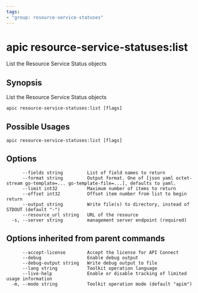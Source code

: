 ```yaml
---
tags:
- "group: resource-service-statuses"
---
```

# apic resource-service-statuses:list

List the Resource Service Status objects

## Synopsis

List the Resource Service Status objects

```
apic resource-service-statuses:list [flags]
```

## Possible Usages

```
apic resource-service-statuses:list [flags]
```

## Options

```
      --fields string         List of field names to return
      --format string         Output format. One of [json yaml octet-stream go-template=... go-template-file=...], defaults to yaml.
      --limit int32           Maximum number of items to return
      --offset int32          Offset item number from list to begin return
      --output string         Write file(s) to directory, instead of STDOUT (default "-")
      --resource_url string   URL of the resource
  -s, --server string         management server endpoint (required)
```

## Options inherited from parent commands

```
      --accept-license        Accept the license for API Connect
      --debug                 Enable debug output
      --debug-output string   Write debug output to file
      --lang string           Toolkit operation language
      --live-help             Enable or disable tracking of limited usage information
  -m, --mode string           Toolkit operation mode (default "apim")
```
